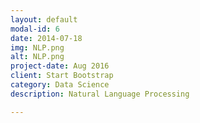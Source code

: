 ```yaml
---
layout: default
modal-id: 6
date: 2014-07-18
img: NLP.png
alt: NLP.png
project-date: Aug 2016
client: Start Bootstrap
category: Data Science
description: Natural Language Processing

---
```

